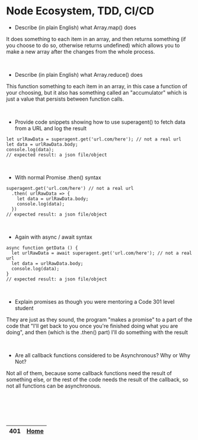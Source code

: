 # Node Ecosystem, TDD, CI/CD


* Describe (in plain English) what Array.map() does

It does something to each item in an array, and then returns something (if you choose to do so, otherwise returns undefined) which allows you to make a new array after the changes from the whole process. 

&nbsp;

* Describe (in plain English) what Array.reduce() does

This function something to each item in an array, in this case a function of your choosing, but it also has something called an "accumulator" which is just a value that persists between function calls.

&nbsp;

* Provide code snippets showing how to use superagent() to fetch data from a URL and log the result

```
let urlRawData = superagent.get('url.com/here'); // not a real url
let data = urlRawData.body;
console.log(data); 
// expected result: a json file/object
```

&nbsp;

* With normal Promise .then() syntax


```
superagent.get('url.com/here') // not a real url
  .then( urlRawData => {
    let data = urlRawData.body;
    console.log(data);
  }) 
// expected result: a json file/object
```

&nbsp;

* Again with async / await syntax


```
async function getData () {
  let urlRawData = await superagent.get('url.com/here'); // not a real url
  let data = urlRawData.body;
  console.log(data);  
}
// expected result: a json file/object
```

&nbsp;

* Explain promises as though you were mentoring a Code 301 level student

They are just as they sound, the program "makes a promise" to a part of the code that "I'll get back to you once you're finished doing what you are doing", and then (which is the .then() part) I'll do something with the result

&nbsp;

* Are all callback functions considered to be Asynchronous? Why or Why Not?

Not all of them, because some callback functions need the result of something else, or the rest of the code needs the result of the callback, so not all functions can be asynchronous.
 


<br/><br/> 
<br/><br/> 



|401| [Home](https://suhaib-ersan.github.io/reading-notes/) |
|-|-|
